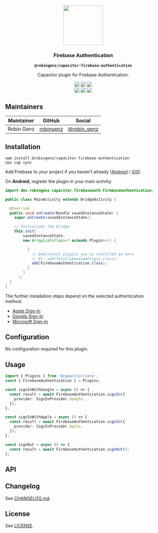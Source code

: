 <p align="center"><br><img src="https://user-images.githubusercontent.com/236501/85893648-1c92e880-b7a8-11ea-926d-95355b8175c7.png" width="128" height="128" /></p>
<h3 align="center">Firebase Authentication</h3>
<p align="center"><strong><code>@robingenz/capacitor-firebase-authentication</code></strong></p>
<p align="center">
  Capacitor plugin for Firebase Authentication.
</p>

<p align="center">
  <img src="https://img.shields.io/maintenance/yes/2021?style=flat-square" />
  <a href="https://github.com/robingenz/capacitor-firebase-authentication/actions?query=workflow%3A%22CI%22"><img src="https://img.shields.io/github/workflow/status/robingenz/capacitor-firebase-authentication/CI/main?style=flat-square" /></a>
  <a href="https://www.npmjs.com/package/@robingenz/capacitor-firebase-authentication"><img src="https://img.shields.io/npm/l/@robingenz/capacitor-firebase-authentication?style=flat-square" /></a>
<br>
  <a href="https://www.npmjs.com/package/@robingenz/capacitor-firebase-authentication"><img src="https://img.shields.io/npm/dw/@robingenz/capacitor-firebase-authentication?style=flat-square" /></a>
  <a href="https://www.npmjs.com/package/@robingenz/capacitor-firebase-authentication"><img src="https://img.shields.io/npm/v/@robingenz/capacitor-firebase-authentication?style=flat-square" /></a>
<!-- ALL-CONTRIBUTORS-BADGE:START - Do not remove or modify this section -->
<a href="#contributors-"><img src="https://img.shields.io/badge/all%20contributors-1-orange?style=flat-square" /></a>
<!-- ALL-CONTRIBUTORS-BADGE:END -->
</p>

## Maintainers

| Maintainer | GitHub                                    | Social                                        |
| ---------- | ----------------------------------------- | --------------------------------------------- |
| Robin Genz | [robingenz](https://github.com/robingenz) | [@robin_genz](https://twitter.com/robin_genz) |

## Installation

```
npm install @robingenz/capacitor-firebase-authentication
npx cap sync
```

Add Firebase to your project if you haven't already ([Android](https://firebase.google.com/docs/android/setup) / [iOS](https://firebase.google.com/docs/ios/setup)).

On **Android**, register the plugin in your main activity:

```java
import dev.robingenz.capacitor.firebaseauth.FirebaseAuthentication;

public class MainActivity extends BridgeActivity {

  @Override
  public void onCreate(Bundle savedInstanceState) {
    super.onCreate(savedInstanceState);

    // Initializes the Bridge
    this.init(
        savedInstanceState,
        new ArrayList<Class<? extends Plugin>>() {

          {
            // Additional plugins you've installed go here
            // Ex: add(TotallyAwesomePlugin.class);
            add(FirebaseAuthentication.class);
          }
        }
      );
  }
}
```

The further installation steps depend on the selected authentication method:

- [Apple Sign-In](docs/setup-apple.md)
- [Google Sign-In](docs/setup-google.md)
- [Microsoft Sign-In](docs/setup-microsoft.md)

## Configuration

No configuration required for this plugin.

<!-- ## Demo

A working example can be found here: [robingenz/capacitor-plugin-demo](https://github.com/robingenz/capacitor-plugin-demo) -->

## Usage

```typescript
import { Plugins } from '@capacitor/core';
const { FirebaseAuthentication } = Plugins;

const signInWithGoogle = async () => {
  const result = await FirebaseAuthentication.signIn({
    provider: SignInProvider.Google,
  });
};

const signInWithApple = async () => {
  const result = await FirebaseAuthentication.signIn({
    provider: SignInProvider.Apple,
  });
};

const signOut = async () => {
  const result = await FirebaseAuthentication.signOut();
};
```

## API

<docgen-index>
</docgen-index>

<docgen-api>
<!--Update the source file JSDoc comments and rerun docgen to update the docs below-->
</docgen-api>

## Changelog

See [CHANGELOG.md](CHANGELOG.md).

## License

See [LICENSE](LICENSE).
